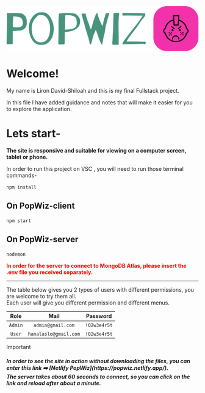   
![Logo PopWiz](popwiz-client/public/logo-no-background.png)
# Welcome!

  

My name is Liron David-Shiloah and this is my final Fullstack project.

In this file I have added guidance and notes that will make it easier for you to explore the application.

  

# Lets start-

**The site is responsive and suitable for viewing on a computer screen, tablet or phone.**<br>

In order to run this project on VSC , you will need to run those terminal commands-
```
npm install
```
## On PopWiz-client

```
npm start
```

## On PopWiz-server
```
nodemon
```
<span style="color: red;font-weight: bold" > In order for the server to connect to MongoDB Atlas, please insert the .env file you received separately. </span>
<hr>
 The table below gives you 2 types of users with different permissions, you are welcome to try them all.<br> Each user will give you different permission and different menus.


|	Role  | Mail 			      | Password    | 
|:-------:|:---------------------:|:-----------:|
| `Admin` | `admin@gmail.com` 	  | `!Q2w3e4r5t`|     
| `User`  | `hanalaslo@gmail.com` | `!Q2w3e4r5t`|       




> [!IMPORTANT]
> <h5>In order to see the site in action without downloading the files, you can enter this link ➡️ [Netlify PopWiz](https://popwiz.netlify.app/).<br/>
> The server takes about 60 seconds to connect, so you can click on the link and reload after about a minute.</h5>